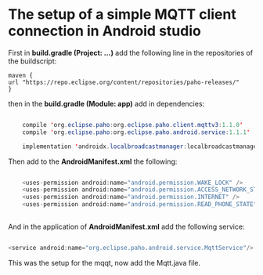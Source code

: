 <h1>The setup of a simple MQTT client connection in Android studio</h1>

First in **build.gradle (Project: ...)** add the following line in the repositories of the buildscript:

```
maven {
url "https://repo.eclipse.org/content/repositories/paho-releases/"
}
```

then in the **build.gradle (Module: app)** add in dependencies:

```java

    compile 'org.eclipse.paho:org.eclipse.paho.client.mqttv3:1.1.0'
    compile 'org.eclipse.paho:org.eclipse.paho.android.service:1.1.1'

    implementation 'androidx.localbroadcastmanager:localbroadcastmanager:1.0.0'
```


Then add to the **AndroidManifest.xml** the following:

```JAVA

    <uses-permission android:name="android.permission.WAKE_LOCK" />
    <uses-permission android:name="android.permission.ACCESS_NETWORK_STATE" />
    <uses-permission android:name="android.permission.INTERNET" />
    <uses-permission android:name="android.permission.READ_PHONE_STATE" />
    
```

And in the application of **AndroidManifest.xml** add the following service:

```JAVA

<service android:name="org.eclipse.paho.android.service.MqttService"/>

```

This was the setup for the mqqt, now add the Mqtt.java file.
